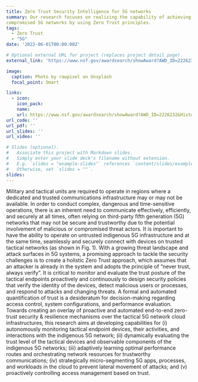 ```yaml
---
title: Zero Trust Security Intelligence for 5G networks
summary: Our research focuses on realizing the capability of achieving trusted communications over untrusted and potentially
compromised 5G networks by using Zero Trust principles.
tags:
  - Zero Trust
  - "5G"
date: '2022-06-01T00:00:00Z'

# Optional external URL for project (replaces project detail page).
external_link: 'https://www.nsf.gov/awardsearch/showAward?AWD_ID=2226232&HistoricalAwards=false'

image:
  caption: Photo by rawpixel on Unsplash
  focal_point: Smart

links:
  - icon:
    icon_pack:
    name:
    url: https://www.nsf.gov/awardsearch/showAward?AWD_ID=2226232&HistoricalAwards=false
url_code: ''
url_pdf: ''
url_slides: ''
url_video: ''

# Slides (optional).
#   Associate this project with Markdown slides.
#   Simply enter your slide deck's filename without extension.
#   E.g. `slides = "example-slides"` references `content/slides/example-slides.md`.
#   Otherwise, set `slides = ""`.
slides:
---
```


Military and tactical units are required to operate in regions where a dedicated and trusted communications infrastructure may or may not be available. In order to conduct complex, dangerous and time-sensitive operations, there is an inherent need to communicate effectively, efficiently, and securely at all times, often relying on third-party fifth generation (5G) networks that may not be secure and trustworthy due to the potential involvement of malicious or compromised threat actors. It is important to have the ability to operate
on untrusted indigenous 5G infrastructure and at the same time, seamlessly and securely connect with devices on trusted tactical networks (as shown in Fig. 1). With a growing threat landscape and attack surfaces in 5G systems, a promising approach to tackle the security challenges is to create a holistic Zero Trust approach, which assumes that an attacker is already in the system and adopts the principle of “never trust, always verify”. It is critical to monitor and evaluate the trust posture of the tactical endpoints proactively and continuously to design security policies that verify the identity of the devices, detect malicious users or processes, and respond to attacks and changing threats. A formal and automated quantification of trust is a desideratum for decision-making regarding access control, system configurations, and performance evaluation. Towards creating an overlay of proactive and automated end-to-end zero-trust security & resilience mechanisms over the tactical 5G network cloud infrastructures, this research aims at developing capabilities for (i) autonomously monitoring tactical endpoint devices, their activities, and interactions with the indigenous 5G network; (ii) dynamically evaluating the trust level of the tactical devices and observable components of the indigenous 5G networks; (iii) adaptively learning optimal performance routes and orchestrating network resources for trustworthy communications; (iv) strategically micro-segmenting 5G apps, processes, and workloads in the cloud to prevent lateral movement of attacks; and (v) proactively controlling access management based on trust.
